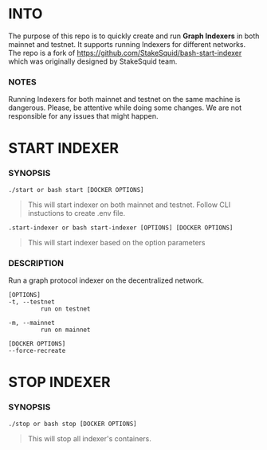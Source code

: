INTO
=================
The purpose of this repo is to quickly create and run __Graph Indexers__ in both mainnet and testnet. It supports running Indexers for different networks. The repo is a fork of https://github.com/StakeSquid/bash-start-indexer which was originally designed by StakeSquid team.
### NOTES
Running Indexers for both mainnet and testnet on the same machine is dangerous. Please, be attentive while doing some changes. We are not responsible for any issues that might happen.

START INDEXER
=================
### SYNOPSIS
```
./start or bash start [DOCKER OPTIONS]
```
> This will start indexer on both mainnet and testnet. Follow CLI instuctions to create .env file.
```
.start-indexer or bash start-indexer [OPTIONS] [DOCKER OPTIONS]
```
> This will start indexer based on the option parameters

### DESCRIPTION
Run a graph protocol indexer on the decentralized network.
```
[OPTIONS]
-t, --testnet
         run on testnet

-m, --mainnet
         run on mainnet

[DOCKER OPTIONS]
--force-recreate
```

STOP INDEXER
==========
### SYNOPSIS
```
./stop or bash stop [DOCKER OPTIONS]
```
> This will stop all indexer's containers.